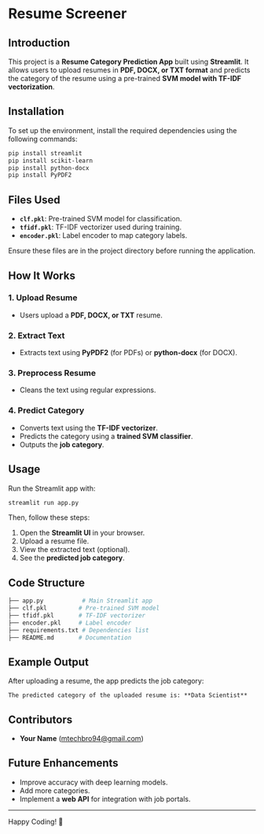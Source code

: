 # Resume Screener

## Introduction
This project is a **Resume Category Prediction App** built using **Streamlit**. It allows users to upload resumes in **PDF, DOCX, or TXT format** and predicts the category of the resume using a pre-trained **SVM model with TF-IDF vectorization**.

## Installation
To set up the environment, install the required dependencies using the following commands:

```sh
pip install streamlit
pip install scikit-learn
pip install python-docx
pip install PyPDF2
```

## Files Used
- **`clf.pkl`**: Pre-trained SVM model for classification.
- **`tfidf.pkl`**: TF-IDF vectorizer used during training.
- **`encoder.pkl`**: Label encoder to map category labels.

Ensure these files are in the project directory before running the application.

## How It Works
### 1. Upload Resume
- Users upload a **PDF, DOCX, or TXT** resume.

### 2. Extract Text
- Extracts text using **PyPDF2** (for PDFs) or **python-docx** (for DOCX).

### 3. Preprocess Resume
- Cleans the text using regular expressions.

### 4. Predict Category
- Converts text using the **TF-IDF vectorizer**.
- Predicts the category using a **trained SVM classifier**.
- Outputs the **job category**.

## Usage
Run the Streamlit app with:

```sh
streamlit run app.py
```

Then, follow these steps:
1. Open the **Streamlit UI** in your browser.
2. Upload a resume file.
3. View the extracted text (optional).
4. See the **predicted job category**.

## Code Structure
```sh
├── app.py           # Main Streamlit app
├── clf.pkl         # Pre-trained SVM model
├── tfidf.pkl       # TF-IDF vectorizer
├── encoder.pkl     # Label encoder
├── requirements.txt # Dependencies list
├── README.md       # Documentation
```

## Example Output
After uploading a resume, the app predicts the job category:

```
The predicted category of the uploaded resume is: **Data Scientist**
```

## Contributors
- **Your Name** (mtechbro94@gmail.com)

## Future Enhancements
- Improve accuracy with deep learning models.
- Add more categories.
- Implement a **web API** for integration with job portals.

---
Happy Coding! 🚀

